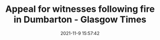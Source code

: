---
"title": "Appeal for witnesses following fire in Dumbarton - Glasgow Times"
"date": "2021-11-9 15:57:42"
"feed_name": "GOOGLENEWSINDUSTRIAL"
"feed_website": "https://news.google.com/search?q=industrial%2Bincident&hl=en-US&gl=US&ceid=US:en"
"feed_rss": "https://news.google.com/rss/search?q=industrial%2Bincident&hl=en-US&gl=US&ceid=US:en"
"link": "https://www.glasgowtimes.co.uk/news/19705106.appeal-witnesses-following-fire-dumbarton/"
"source": "{'href': 'https://www.glasgowtimes.co.uk', 'title': 'Glasgow Times'}"
"file": "_posts/2021-1-1-b15605c240ffe733079e93d8e54fc31fee216d72.md"
"accident": "1"
"drilling": "0"
"dead": "0"
"injured": "0"
"arrested": "0"
"place": "unknown place"
"where": "unknown site"
"causes": "unknown"
"place_uri": "unknown place"
---